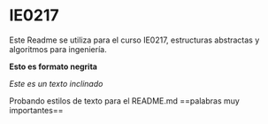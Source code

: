 # IE0217

Este Readme se utiliza para el curso IE0217, estructuras abstractas y algoritmos para ingeniería.

**Esto es formato negrita**

_Este es un texto inclinado_

Probando estilos de texto para el README.md
==palabras muy importantes==
